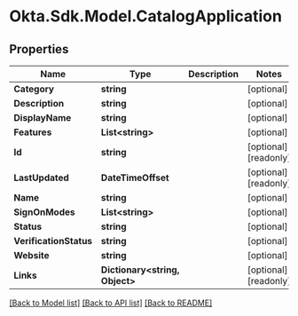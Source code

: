 # Okta.Sdk.Model.CatalogApplication

## Properties

Name | Type | Description | Notes
------------ | ------------- | ------------- | -------------
**Category** | **string** |  | [optional] 
**Description** | **string** |  | [optional] 
**DisplayName** | **string** |  | [optional] 
**Features** | **List&lt;string&gt;** |  | [optional] 
**Id** | **string** |  | [optional] [readonly] 
**LastUpdated** | **DateTimeOffset** |  | [optional] [readonly] 
**Name** | **string** |  | [optional] 
**SignOnModes** | **List&lt;string&gt;** |  | [optional] 
**Status** | **string** |  | [optional] 
**VerificationStatus** | **string** |  | [optional] 
**Website** | **string** |  | [optional] 
**Links** | **Dictionary&lt;string, Object&gt;** |  | [optional] [readonly] 

[[Back to Model list]](../README.md#documentation-for-models) [[Back to API list]](../README.md#documentation-for-api-endpoints) [[Back to README]](../README.md)

